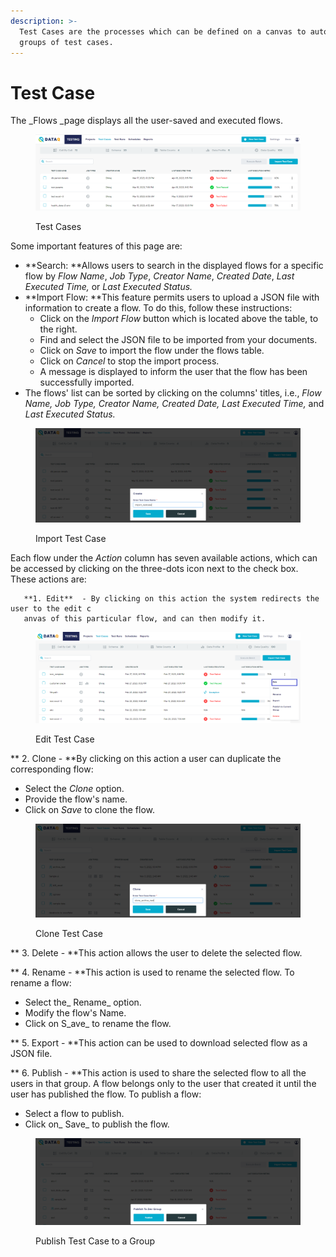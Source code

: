 ```yaml
---
description: >-
  Test Cases are the processes which can be defined on a canvas to auto-generate
  groups of test cases.
---
```


# Test Case

The \_Flows \_page displays all the user-saved and executed flows.

<figure><img src="../../.gitbook/assets/testcases_l.PNG" alt=""><figcaption><p>Test Cases</p></figcaption></figure>

Some important features of this page are:

* \*\*Search: \*\*Allows users to search in the displayed flows for a specific flow by _Flow Name_, _Job Type_, _Creator Name_, _Created Date_, _Last Executed Time,_ or _Last Executed Status._
* \*\*Import Flow: \*\*This feature permits users to upload a JSON file with information to create a flow. To do this, follow these instructions:
  * Click on the _Import Flow_ button which is located above the table, to the right.
  * Find and select the JSON file to be imported from your documents.
  * Click on _Save_ to import the flow under the flows table.
  * Click on _Cancel_ to stop the import process.
  * A message is displayed to inform the user that the flow has been successfully imported.
* The flows' list can be sorted by clicking on the columns' titles, i.e., _Flow Name, Job Type, Creator Name, Created Date, Last Executed Time,_ and _Last Executed Status._

<figure><img src="../../.gitbook/assets/import_tc.PNG" alt=""><figcaption><p>Import Test Case</p></figcaption></figure>

Each flow under the _Action_ column has seven available actions, which can be accessed by clicking on the three-dots icon next to the check box. These actions are:

```
   **1. Edit**  - By clicking on this action the system redirects the user to the edit c
   anvas of this particular flow, and can then modify it. 
```

<figure><img src="../../.gitbook/assets/edit (1).PNG" alt=""><figcaption><p>Edit Test Case</p></figcaption></figure>

\*\* 2. Clone - \*\*By clicking on this action a user can duplicate the corresponding flow:

* Select the _Clone_ option.
* Provide the flow's name.
* Click on _Save_ to clone the flow.

<figure><img src="../../.gitbook/assets/clone.PNG" alt=""><figcaption><p>Clone Test Case</p></figcaption></figure>

\*\* 3. Delete - \*\*This action allows the user to delete the selected flow.

\*\* 4. Rename - \*\*This action is used to rename the selected flow. To rename a flow:

* Select the\_ Rename\_ option.
* Modify the flow's Name.
* Click on S\_ave\_ to rename the flow.

\*\* 5. Export - \*\*This action can be used to download selected flow as a JSON file.

\*\* 6. Publish - \*\*This action is used to share the selected flow to all the users in that group. A flow belongs only to the user that created it until the user has published the flow. To publish a flow:

* Select a flow to publish.
* Click on\_ Save\_ to publish the flow.



<figure><img src="../../.gitbook/assets/publish_tc.PNG" alt=""><figcaption><p>Publish Test Case to a Group</p></figcaption></figure>

